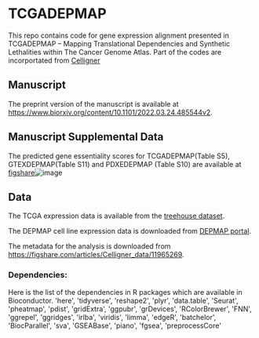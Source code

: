 # TCGADEPMAP
This repo contains code for gene expression alignment presented in TCGADEPMAP – Mapping Translational Dependencies and Synthetic Lethalities within The Cancer Genome Atlas. Part of the codes are incorportated from [Celligner](https://github.com/broadinstitute/Celligner_ms)

## Manuscript
The preprint version of the manuscript is available at https://www.biorxiv.org/content/10.1101/2022.03.24.485544v2.

## Manuscript Supplemental Data
The predicted gene essentiality scores for TCGADEPMAP(Table S5), GTEXDEPMAP(Table S11) and PDXEDEPMAP (Table S10) are available at [figshare](https://figshare.com/projects/TCGADEPMAP_Mapping_Translational_Dependencies_and_Synthetic_Lethalities_within_The_Cancer_Genome_Atlas/130193)![image](https://user-images.githubusercontent.com/116387424/230204454-b91ad7b8-b1f0-4322-8232-d769a0ee216a.png)

## Data

The TCGA expression data is available from the [treehouse dataset](https://xenabrowser.net/datapages/?dataset=TumorCompendium_v10_PolyA_hugo_log2tpm_58581genes_2019-07-25.tsv&host=https%3A%2F%2Fxena.treehouse.gi.ucsc.edu%3A443).

The DEPMAP cell line expression data is downloaded from [DEPMAP portal](https://depmap.org/portal/).

The metadata for the analysis is downloaded from https://figshare.com/articles/Celligner_data/11965269.

### Dependencies:

Here is the list of the dependencies in R packages which are available in Bioconductor.
'here', 'tidyverse', 'reshape2', 'plyr', 'data.table', 'Seurat', 'pheatmap', 'pdist', 'gridExtra', 'ggpubr', 'grDevices', 'RColorBrewer', 'FNN', 'ggrepel', 'ggridges', 'irlba', 'viridis', 'limma', 'edgeR', 'batchelor', 'BiocParallel', 'sva', 'GSEABase', 'piano', 'fgsea', 'preprocessCore'
